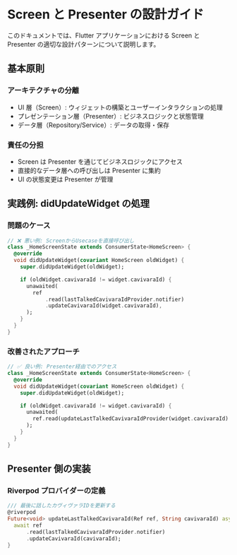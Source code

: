 # Screen と Presenter の設計ガイド

このドキュメントでは、Flutter アプリケーションにおける Screen と Presenter の適切な設計パターンについて説明します。

## 基本原則

### アーキテクチャの分離

- UI 層（Screen）: ウィジェットの構築とユーザーインタラクションの処理
- プレゼンテーション層（Presenter）: ビジネスロジックと状態管理
- データ層（Repository/Service）: データの取得・保存

### 責任の分担

- Screen は Presenter を通じてビジネスロジックにアクセス
- 直接的なデータ層への呼び出しは Presenter に集約
- UI の状態変更は Presenter が管理

## 実践例: didUpdateWidget の処理

### 問題のケース

```dart
// ❌ 悪い例: ScreenからUsecaseを直接呼び出し
class _HomeScreenState extends ConsumerState<HomeScreen> {
  @override
  void didUpdateWidget(covariant HomeScreen oldWidget) {
    super.didUpdateWidget(oldWidget);

    if (oldWidget.cavivaraId != widget.cavivaraId) {
      unawaited(
        ref
            .read(lastTalkedCavivaraIdProvider.notifier)
            .updateCavivaraId(widget.cavivaraId),
      );
    }
  }
}
```

### 改善されたアプローチ

```dart
// ✅ 良い例: Presenter経由でのアクセス
class _HomeScreenState extends ConsumerState<HomeScreen> {
  @override
  void didUpdateWidget(covariant HomeScreen oldWidget) {
    super.didUpdateWidget(oldWidget);

    if (oldWidget.cavivaraId != widget.cavivaraId) {
      unawaited(
        ref.read(updateLastTalkedCavivaraIdProvider(widget.cavivaraId).future),
      );
    }
  }
}
```

## Presenter 側の実装

### Riverpod プロバイダーの定義

```dart
/// 最後に話したカヴィヴァラIDを更新する
@riverpod
Future<void> updateLastTalkedCavivaraId(Ref ref, String cavivaraId) async {
  await ref
      .read(lastTalkedCavivaraIdProvider.notifier)
      .updateCavivaraId(cavivaraId);
}
```
